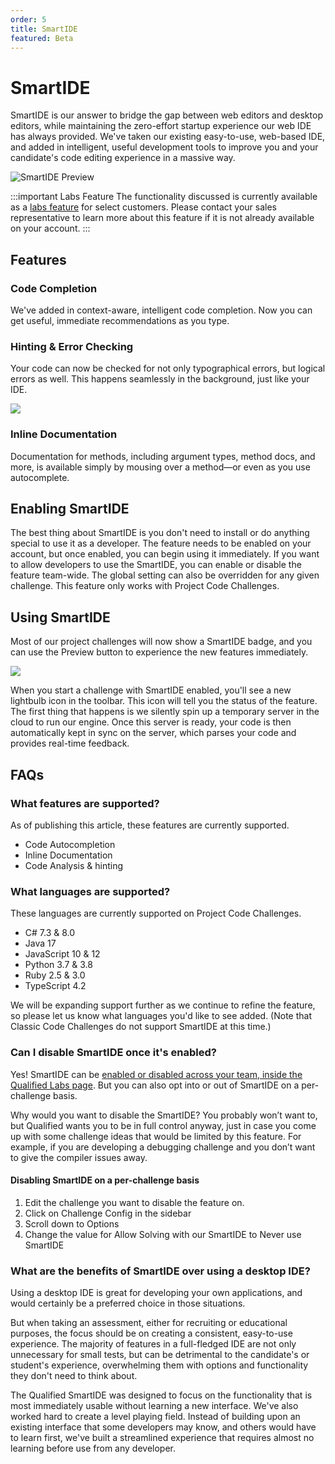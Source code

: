 ```yaml
---
order: 5
title: SmartIDE
featured: Beta
---
```


# SmartIDE

SmartIDE is our answer to bridge the gap between web editors and desktop editors, while maintaining the zero-effort startup experience our web IDE has always provided. We've taken our existing easy-to-use, web-based IDE, and added in intelligent, useful development tools to improve you and your candidate's code editing experience in a massive way.

![SmartIDE Preview](/images/hire/smart-ide-preview.png)

:::important Labs Feature
The functionality discussed is currently available as a [labs feature](https://www.qualified.io/hire/account/labs) for select customers. Please contact your sales representative to learn more about this feature if it is not already available on your account.
::: 

## Features

### Code Completion

We've added in context-aware, intelligent code completion. Now you can get useful, immediate recommendations as you type.

### Hinting & Error Checking

Your code can now be checked for not only typographical errors, but logical errors as well. This happens seamlessly in the background, just like your IDE.

![ ](/images/hire/smart-ide-hints.png)

### Inline Documentation

Documentation for methods, including argument types, method docs, and more, is available simply by mousing over a method—or even as you use autocomplete.

## Enabling SmartIDE

The best thing about SmartIDE is you don't need to install or do anything special to use it as a developer. The feature needs to be enabled on your account, but once enabled, you can begin using it immediately.
If you want to allow developers to use the SmartIDE, you can enable or disable the feature team-wide. The global setting can also be overridden for any given challenge. This feature only works with Project Code Challenges.

## Using SmartIDE

Most of our project challenges will now show a SmartIDE badge, and you can use the Preview button to experience the new features immediately.

![ ](/images/hire/smart-ide-badge.png)

When you start a challenge with SmartIDE enabled, you'll see a new lightbulb icon in the toolbar. This icon will tell you the status of the feature. The first thing that happens is we silently spin up a temporary server in the cloud to run our engine. Once this server is ready, your code is then automatically kept in sync on the server, which parses your code and provides real-time feedback.

## FAQs

### What features are supported?
As of publishing this article, these features are currently supported.

* Code Autocompletion
* Inline Documentation
* Code Analysis & hinting

### What languages are supported?
These languages are currently supported on Project Code Challenges.

* C# 7.3 & 8.0
* Java 17
* JavaScript 10 & 12
* Python 3.7 & 3.8
* Ruby 2.5 & 3.0
* TypeScript 4.2

We will be expanding support further as we continue to refine the feature, so please let us know what languages you'd like to see added. (Note that Classic Code Challenges do not support SmartIDE at this time.)

### Can I disable SmartIDE once it's enabled?
Yes! SmartIDE can be [enabled or disabled across your team, inside the Qualified Labs page](https://www.qualified.io/hire/account/labs). But you can also opt into or out of SmartIDE on a per-challenge basis. 

Why would you want to disable the SmartIDE? You probably won’t want to, but Qualified wants you to be in full control anyway, just in case you come up with some challenge ideas that would be limited by this feature. For example, if you are developing a debugging challenge and you don’t want to give the compiler issues away.

#### Disabling SmartIDE on a per-challenge basis
1. Edit the challenge you want to disable the feature on.
2. Click on Challenge Config in the sidebar
3. Scroll down to Options
4. Change the value for Allow Solving with our SmartIDE to Never use SmartIDE

### What are the benefits of SmartIDE over using a desktop IDE?
Using a desktop IDE is great for developing your own applications, and would certainly be a preferred choice in those situations.

But when taking an assessment, either for recruiting or educational purposes, the focus should be on creating a consistent, easy-to-use experience. The majority of features in a full-fledged IDE are not only unnecessary for small tests, but can be detrimental to the candidate's or student's experience, overwhelming them with options and functionality they don't need to think about.

The Qualified SmartIDE was designed to focus on the functionality that is most immediately usable without learning a new interface. We've also worked hard to create a level playing field. Instead of building upon an existing interface that some developers may know, and others would have to learn first, we've built a streamlined experience that requires almost no learning before use from any developer.
